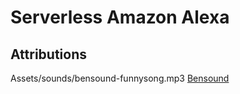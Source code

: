 # Serverless Amazon Alexa

## Attributions
Assets/sounds/bensound-funnysong.mp3 [Bensound](https://www.bensound.com)